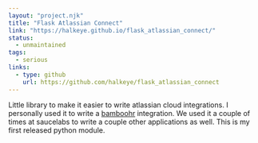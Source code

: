 ```yaml
---
layout: "project.njk"
title: "Flask Atlassian Connect"
link: "https://halkeye.github.io/flask_atlassian_connect/"
status:
  - unmaintained
tags:
  - serious
links:
  - type: github
    url: https://github.com/halkeye/flask_atlassian_connect
---
```


Little library to make it easier to write atlassian cloud integrations.
I personally used it to write a [bamboohr](https://github.com/saucelabs/it-jira-bamboohr) integration.
We used it a couple of times at saucelabs to write a couple other applications as well.
This is my first released python module.
